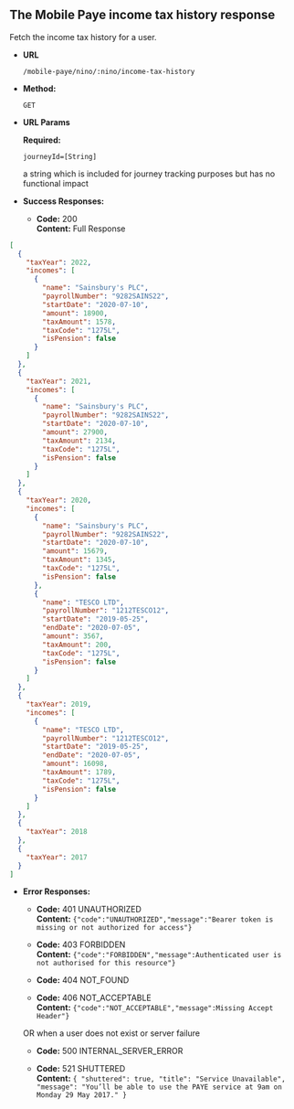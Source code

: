 The Mobile Paye income tax history response
----
Fetch the income tax history for a user.

* **URL**

  `/mobile-paye/nino/:nino/income-tax-history`

* **Method:**

  `GET`

*  **URL Params**

   **Required:**

   `journeyId=[String]`

   a string which is included for journey tracking purposes but has no functional impact

* **Success Responses:**

    * **Code:** 200 <br />
      **Content:** Full Response

```json
[
  {
    "taxYear": 2022,
    "incomes": [
      {
        "name": "Sainsbury's PLC",
        "payrollNumber": "9282SAINS22",
        "startDate": "2020-07-10",
        "amount": 18900,
        "taxAmount": 1578,
        "taxCode": "1275L",
        "isPension": false
      }
    ]
  },
  {
    "taxYear": 2021,
    "incomes": [
      {
        "name": "Sainsbury's PLC",
        "payrollNumber": "9282SAINS22",
        "startDate": "2020-07-10",
        "amount": 27900,
        "taxAmount": 2134,
        "taxCode": "1275L",
        "isPension": false
      }
    ]
  },
  {
    "taxYear": 2020,
    "incomes": [
      {
        "name": "Sainsbury's PLC",
        "payrollNumber": "9282SAINS22",
        "startDate": "2020-07-10",
        "amount": 15679,
        "taxAmount": 1345,
        "taxCode": "1275L",
        "isPension": false
      },
      {
        "name": "TESCO LTD",
        "payrollNumber": "1212TESCO12",
        "startDate": "2019-05-25",
        "endDate": "2020-07-05",
        "amount": 3567,
        "taxAmount": 200,
        "taxCode": "1275L",
        "isPension": false
      }
    ]
  },
  {
    "taxYear": 2019,
    "incomes": [
      {
        "name": "TESCO LTD",
        "payrollNumber": "1212TESCO12",
        "startDate": "2019-05-25",
        "endDate": "2020-07-05",
        "amount": 16098,
        "taxAmount": 1789,
        "taxCode": "1275L",
        "isPension": false
      }
    ]
  },
  {
    "taxYear": 2018
  },
  {
    "taxYear": 2017
  }
]
```

* **Error Responses:**

    * **Code:** 401 UNAUTHORIZED <br/>
      **Content:** `{"code":"UNAUTHORIZED","message":"Bearer token is missing or not authorized for access"}`

    * **Code:** 403 FORBIDDEN <br/>
      **Content:** `{"code":"FORBIDDEN","message":Authenticated user is not authorised for this resource"}`

    * **Code:** 404 NOT_FOUND <br/>

    * **Code:** 406 NOT_ACCEPTABLE <br/>
      **Content:** `{"code":"NOT_ACCEPTABLE","message":Missing Accept Header"}`

  OR when a user does not exist or server failure

    * **Code:** 500 INTERNAL_SERVER_ERROR <br/>

    * **Code:** 521 SHUTTERED <br/>
      **Content:** ```{
      "shuttered": true,
      "title": "Service Unavailable",
      "message": "You’ll be able to use the PAYE service at 9am on Monday 29 May 2017."
      }```



